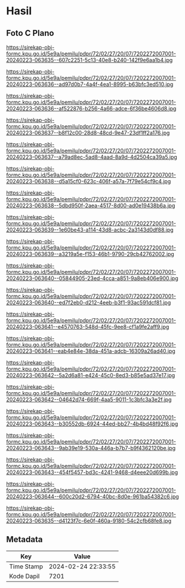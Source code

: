 # Hasil

## Foto C Plano

https://sirekap-obj-formc.kpu.go.id/5e9a/pemilu/pdpr/72/02/27/20/07/7202272007001-20240223-063635--607c2251-5c13-40e8-b240-142f9e6aa1b4.jpg

https://sirekap-obj-formc.kpu.go.id/5e9a/pemilu/pdpr/72/02/27/20/07/7202272007001-20240223-063636--ad97d0b7-4a4f-4ea1-8995-b63bfc3ed510.jpg

https://sirekap-obj-formc.kpu.go.id/5e9a/pemilu/pdpr/72/02/27/20/07/7202272007001-20240223-063636--af522876-b256-4a66-adce-6f36be4606d8.jpg

https://sirekap-obj-formc.kpu.go.id/5e9a/pemilu/pdpr/72/02/27/20/07/7202272007001-20240223-063637--b8f12c00-28d8-48cd-9e47-23df1ff2a176.jpg

https://sirekap-obj-formc.kpu.go.id/5e9a/pemilu/pdpr/72/02/27/20/07/7202272007001-20240223-063637--a79ad8ec-5ad8-4aad-8a9d-4d2504ca39a5.jpg

https://sirekap-obj-formc.kpu.go.id/5e9a/pemilu/pdpr/72/02/27/20/07/7202272007001-20240223-063638--d5a15cf0-623c-406f-a57a-7f79e54cf9c4.jpg

https://sirekap-obj-formc.kpu.go.id/5e9a/pemilu/pdpr/72/02/27/20/07/7202272007001-20240223-063638--5dbd950f-2aea-4517-8d00-ad0e19438b6a.jpg

https://sirekap-obj-formc.kpu.go.id/5e9a/pemilu/pdpr/72/02/27/20/07/7202272007001-20240223-063639--1e60be43-a114-43d8-acbc-2a3143d0df88.jpg

https://sirekap-obj-formc.kpu.go.id/5e9a/pemilu/pdpr/72/02/27/20/07/7202272007001-20240223-063639--a3219a5e-f153-46b1-9790-29cb42762002.jpg

https://sirekap-obj-formc.kpu.go.id/5e9a/pemilu/pdpr/72/02/27/20/07/7202272007001-20240223-063640--05844905-23ed-4cca-a851-9a8eb406e900.jpg

https://sirekap-obj-formc.kpu.go.id/5e9a/pemilu/pdpr/72/02/27/20/07/7202272007001-20240223-063640--ed7f2eb0-d212-4eeb-b3f1-93ac591dcf81.jpg

https://sirekap-obj-formc.kpu.go.id/5e9a/pemilu/pdpr/72/02/27/20/07/7202272007001-20240223-063641--e4570763-548d-45fc-9ee8-cf1a9fe2aff9.jpg

https://sirekap-obj-formc.kpu.go.id/5e9a/pemilu/pdpr/72/02/27/20/07/7202272007001-20240223-063641--eab4e84e-38da-451a-adcb-16309a26ad40.jpg

https://sirekap-obj-formc.kpu.go.id/5e9a/pemilu/pdpr/72/02/27/20/07/7202272007001-20240223-063642--5a2d6a81-e424-45c0-8ed3-b85e5ad37e17.jpg

https://sirekap-obj-formc.kpu.go.id/5e9a/pemilu/pdpr/72/02/27/20/07/7202272007001-20240223-063642--04642d74-669f-4aa5-9011-1c3bfc3a3e2f.jpg

https://sirekap-obj-formc.kpu.go.id/5e9a/pemilu/pdpr/72/02/27/20/07/7202272007001-20240223-063643--b30552db-6924-44ed-bb27-4b4bd48f92f6.jpg

https://sirekap-obj-formc.kpu.go.id/5e9a/pemilu/pdpr/72/02/27/20/07/7202272007001-20240223-063643--9ab39e19-530a-446a-b7b7-b9f4362120be.jpg

https://sirekap-obj-formc.kpu.go.id/5e9a/pemilu/pdpr/72/02/27/20/07/7202272007001-20240223-063643--454f5457-bd3c-4241-9468-d4eee20d699b.jpg

https://sirekap-obj-formc.kpu.go.id/5e9a/pemilu/pdpr/72/02/27/20/07/7202272007001-20240223-063644--600c20d2-6794-40bc-8d0e-961ba54382c6.jpg

https://sirekap-obj-formc.kpu.go.id/5e9a/pemilu/pdpr/72/02/27/20/07/7202272007001-20240223-063635--d4123f7c-6e0f-460a-9180-54c2cfb68fe8.jpg


## Metadata

| Key        | Value               |
| ---------- | ------------------- |
| Time Stamp | 2024-02-24 22:33:55 |
| Kode Dapil | 7201                |



